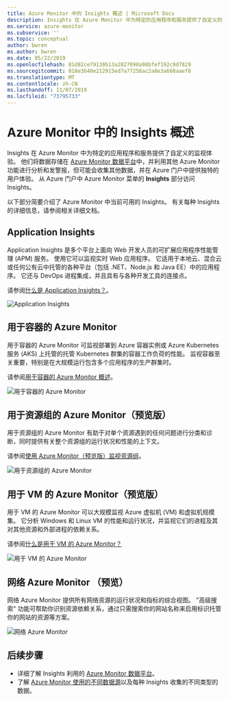 ```yaml
---
title: Azure Monitor 中的 Insights 概述 | Microsoft Docs
description: Insights 在 Azure Monitor 中为特定的应用程序和服务提供了自定义的监视体验。 本文简要介绍了目前可用的每种 Insights。
ms.service: azure-monitor
ms.subservice: ''
ms.topic: conceptual
author: bwren
ms.author: bwren
ms.date: 05/22/2019
ms.openlocfilehash: 81d82ce79130513a2827090a98bfef192c9d7829
ms.sourcegitcommit: 018e3b40e212915ed7a77258ac2a8e3a660aaef8
ms.translationtype: MT
ms.contentlocale: zh-CN
ms.lasthandoff: 11/07/2019
ms.locfileid: "73795733"
---
```

# <a name="overview-of-insights-in-azure-monitor"></a>Azure Monitor 中的 Insights 概述
Insights 在 Azure Monitor 中为特定的应用程序和服务提供了自定义的监视体验。 他们将数据存储在 [Azure Monitor 数据平台](../platform/data-platform.md)中，并利用其他 Azure Monitor 功能进行分析和发警报，但可能会收集其他数据，并在 Azure 门户中提供独特的用户体验。 从 Azure 门户中 Azure Monitor 菜单的 **Insights** 部分访问 Insights。

以下部分简要介绍了 Azure Monitor 中当前可用的 Insights。 有关每种 Insights 的详细信息，请参阅相关详细文档。

## <a name="application-insights"></a>Application Insights
Application Insights 是多个平台上面向 Web 开发人员的可扩展应用程序性能管理 (APM) 服务。 使用它可以监视实时 Web 应用程序。 它适用于本地云、混合云或任何公有云中托管的各种平台（包括 .NET、Node.js 和 Java EE）中的应用程序。 它还与 DevOps 进程集成，并且具有与各种开发工具的连接点。

请参阅[什么是 Application Insights？](../app/app-insights-overview.md)。

![Application Insights](media/insights-overview/app-insights.png)

## <a name="azure-monitor-for-containers"></a>用于容器的 Azure Monitor
用于容器的 Azure Monitor 可监视部署到 Azure 容器实例或 Azure Kubernetes 服务 (AKS) 上托管的托管 Kubernetes 群集的容器工作负荷的性能。 监视容器至关重要，特别是在大规模运行包含多个应用程序的生产群集时。

请参阅[用于容器的 Azure Monitor 概述](../insights/container-insights-overview.md)。

![用于容器的 Azure Monitor](media/insights-overview/container-insights.png)

## <a name="azure-monitor-for-resource-groups-preview"></a>用于资源组的 Azure Monitor（预览版）
用于资源组的 Azure Monitor 有助于对单个资源遇到的任何问题进行分类和诊断，同时提供有关整个资源组的运行状况和性能的上下文。

请参阅[使用 Azure Monitor（预览版）监视资源组](../insights/resource-group-insights.md)。

![用于资源组的 Azure Monitor](media/insights-overview/resource-group-insights.png)

## <a name="azure-monitor-for-vms-preview"></a>用于 VM 的 Azure Monitor（预览版）
用于 VM 的 Azure Monitor 可以大规模监视 Azure 虚拟机 (VM) 和虚拟机规模集。 它分析 Windows 和 Linux VM 的性能和运行状况，并监视它们的进程及其对其他资源和外部进程的依赖关系。

请参阅[什么是用于 VM 的 Azure Monitor？](vminsights-overview.md)

![用于 VM 的 Azure Monitor](media/insights-overview/vm-insights.png)

## <a name="azure-monitor-for-network-preview"></a>网络 Azure Monitor （预览）
网络 Azure Monitor 提供所有网络资源的运行状况和指标的综合视图。 "高级搜索" 功能可帮助你识别资源依赖关系，通过只需搜索你的网站名称来启用标识托管你的网站的资源等方案。

![网络 Azure Monitor](media/insights-overview/network-insights.png)

## <a name="next-steps"></a>后续步骤
* 详细了解 Insights 利用的 [Azure Monitor 数据平台](../platform/data-platform.md)。
* 了解 [Azure Monitor 使用的不同数据源](../platform/data-sources.md)以及每种 Insights 收集的不同类型的数据。

